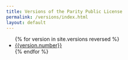 ```yaml
---
title: Versions of the Parity Public License
permalink: /versions/index.html
layout: default
---
```


<ul>
  {% for version in site.versions reversed %}
    <li>
      <a href="{{version.url}}">{{version.number}}</a>
    </li>
  {% endfor %}
</ul>
